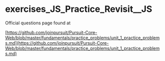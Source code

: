 # exercises_JS_Practice_Revisit__JS

Official questions page found at 

[https://github.com/joinpursuit/Pursuit-Core-Web/blob/master/fundamentals/practice_problems/unit_1_practice_problems.md](https://github.com/joinpursuit/Pursuit-Core-Web/blob/master/fundamentals/practice_problems/unit_1_practice_problems.md)
